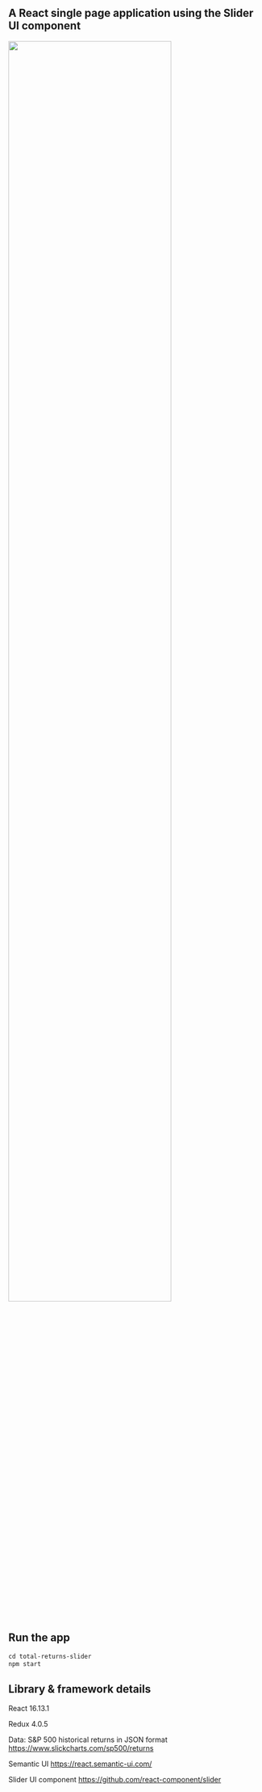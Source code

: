 ## A React single page application using the Slider UI component 

<img src="https://imgur.com/3N7bE2X.gif" width="80%" height="80%" />

## Run the app

``` markdown
cd total-returns-slider
npm start
```

## Library & framework details

React 16.13.1

Redux 4.0.5

Data: S&P 500 historical returns in JSON format https://www.slickcharts.com/sp500/returns

Semantic UI https://react.semantic-ui.com/

Slider UI component https://github.com/react-component/slider
